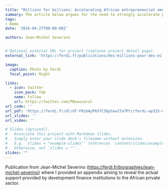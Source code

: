 ```yaml
---
title: "Millions for billions: Accelerating African entrepreneurial emergence for accelerated, sustainable and job-rich growth"
summary: The article below argues for the need to strongly accelerate public involvement in support of entrepreneurial emergence in poor and fragile countries. After mentioning the economic and employment issue, it explains how this priority has long disappeared from the international agenda as well as from domestic public policies, particularly in Africa. Efforts to promote the private sector have in practice focused on foreign direct investment and the largest companies. Middle- and emerging income countries, and a limited number of sectors and financial instruments, such as debt, have been valued. The article evokes the gradual change of perception on this subject from the beginning of the century and the emergence of new so- called impact actors focused particularly on SMEs in poor countries, accompanied by some public private sector financing institutions (DFIs), development agencies or foundations..
tags:
- Demo
date: '2016-04-27T00:00:00Z'

authors: Jean-Michel Severino


# Optional external URL for project (replaces project detail page).
external_link: 'https://ferdi.fr/publications/des-millions-pour-des-milliards-accelerer-l-emergence-entrepreneuriale-africaine-pour-une-croissance-acceleree-durable-et-riche-en-emplois'

image:
  caption: Photo by Ferdi
  focal_point: Right

links:
  - icon: twitter
    icon_pack: fab
    name: Follow
    url: https://twitter.com/PBeaucoral
url_code: ''
url_pdf: 'https://ferdi.fr/dl/df-FRzbAyP6STC3bpSnw1Ta7Ptr/ferdi-wp325-millions-for-billions-accelerating-african-entrepreneurial.pdf'
url_slides: ''
url_video: ''

# Slides (optional).
#   Associate this project with Markdown slides.
#   Simply enter your slide deck's filename without extension.
#   E.g. `slides = "example-slides"` references `content/slides/example-slides.md`.
#   Otherwise, set `slides = ""`.
slides: ""
---
```

Publication from Jean-Michel Severino (https://ferdi.fr/biographies/jean-michel-severino) where I provided an appendix aiming to reveal the actual support provided by development finance institutions to the African private sector.